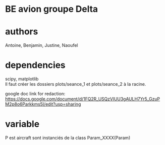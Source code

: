 # BE avion groupe Delta

# authors
Antoine, Benjamin, Justine, Naoufel

# dependencies
scipy, matplotlib \
Il faut créer les dossiers plots/seance_1 et plots/seance_2 à la racine.

google doc link for redaction:
https://docs.google.com/document/d/1FQ2R_USQzVIUU3gAULH7Yr5_GzuPM2p8o6Parkkms5I/edit?usp=sharing

# variable
P est aircraft sont instanciés de la class Param_XXXX(Param)
